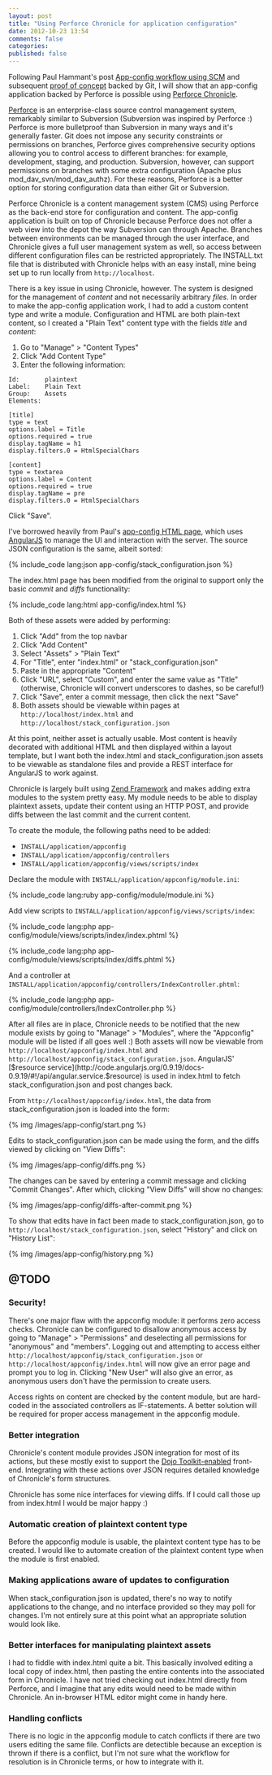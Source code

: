 ```yaml
---
layout: post
title: "Using Perforce Chronicle for application configuration"
date: 2012-10-23 13:54
comments: false
categories:
published: false
---
```


Following Paul Hammant's post [App-config workflow using SCM](http://paulhammant.com/2012/07/10/app-config-workflow-using-scm/) and subsequent [proof of concept](http://paulhammant.com/2012/08/14/app-config-using-git-and-angular/) backed by Git, I will show that an app-config application backed by Perforce is possible using [Perforce Chronicle](http://www.perforce.com/products/chronicle).

[Perforce](http://en.wikipedia.org/wiki/Perforce) is an enterprise-class source control management system, remarkably similar to Subversion (Subversion was inspired by Perforce :) Perforce is more bulletproof than Subversion in many ways and it's generally faster. Git does not impose any security constraints or permissions on branches, Perforce gives comprehensive security options allowing you to control access to different branches: for example, development, staging, and production. Subversion, however, can support permissions on branches with some extra configuration (Apache plus mod_dav_svn/mod_dav_authz). For these reasons, Perforce is a better option for storing configuration data than either Git or Subversion.

Perforce Chronicle is a content management system (CMS) using Perforce as the back-end store for configuration and content. The app-config application is built on top of Chronicle because Perforce does not offer a web view into the depot the way Subversion can through Apache. Branches between environments can be managed through the user interface, and Chronicle gives a full user management system as well, so access between different configuration files can be restricted appropriately. The INSTALL.txt file that is distributed with Chronicle helps with an easy install, mine being set up to run locally from `http://localhost`.

There is a key issue in using Chronicle, however. The system is designed for the management of _content_ and not necessarily arbitrary _files_. In order to make the app-config application work, I had to add a custom content type and write a module. Configuration and HTML are both plain-text content, so I created a "Plain Text" content type with the fields _title_ and _content_:

1. Go to "Manage" > "Content Types"
1. Click "Add Content Type"
1. Enter the following information:

```
Id:       plaintext
Label:    Plain Text
Group:    Assets
Elements:

[title]
type = text
options.label = Title
options.required = true
display.tagName = h1
display.filters.0 = HtmlSpecialChars

[content]
type = textarea
options.label = Content
options.required = true
display.tagName = pre
display.filters.0 = HtmlSpecialChars
```

Click "Save".

I've borrowed heavily from Paul's [app-config HTML page](https://github.com/paul-hammant/app-config-app/blob/master/index.html), which uses [AngularJS](http://angularjs.org/) to manage the UI and interaction with the server. The source JSON configuration is the same, albeit sorted:

{% include_code lang:json app-config/stack_configuration.json %}

The index.html page has been modified from the original to support only the basic _commit_ and _diffs_ functionality:

{% include_code lang:html app-config/index.html %}

Both of these assets were added by performing:

1. Click "Add" from the top navbar
1. Click "Add Content"
1. Select "Assets" > "Plain Text"
1. For "Title", enter "index.html" or "stack_configuration.json"
1. Paste in the appropriate "Content"
1. Click "URL", select "Custom", and enter the same value as "Title" (otherwise, Chronicle will convert underscores to dashes, so be careful!)
1. Click "Save", enter a commit message, then click the next "Save"
1. Both assets should be viewable within pages at `http://localhost/index.html` and `http://localhost/stack_configuration.json`

At this point, neither asset is actually usable. Most content is heavily decorated with additional HTML and then displayed within a layout template, but I want both the index.html and stack_configuration.json assets to be viewable as standalone files and provide a REST interface for AngularJS to work against.

Chronicle is largely built using [Zend Framework](http://framework.zend.com/manual/1.12/en/manual.html) and makes adding extra modules to the system pretty easy. My module needs to be able to display plaintext assets, update their content using an HTTP POST, and provide diffs between the last commit and the current content.

To create the module, the following paths need to be added:

* `INSTALL/application/appconfig`
* `INSTALL/application/appconfig/controllers`
* `INSTALL/application/appconfig/views/scripts/index`

Declare the module with `INSTALL/application/appconfig/module.ini`:

{% include_code lang:ruby app-config/module/module.ini %}

Add view scripts to `INSTALL/application/appconfig/views/scripts/index`:

{% include_code lang:php app-config/module/views/scripts/index/index.phtml %}

{% include_code lang:php app-config/module/views/scripts/index/diffs.phtml %}

And a controller at `INSTALL/application/appconfig/controllers/IndexController.phtml`:

{% include_code lang:php app-config/module/controllers/IndexController.php %}

After all files are in place, Chronicle needs to be notified that the new module exists by going to "Manage" > "Modules", where the "Appconfig" module will be listed if all goes well :) Both assets will now be viewable from `http://localhost/appconfig/index.html` and `http://localhost/appconfig/stack_configuration.json`. AngularJS' [$resource service](http://code.angularjs.org/0.9.19/docs-0.9.19/#!/api/angular.service.$resource) is used in index.html to fetch stack_configuration.json and post changes back.

From `http://localhost/appconfig/index.html`, the data from stack_configuration.json is loaded into the form:

{% img /images/app-config/start.png %}

Edits to stack_configuration.json can be made using the form, and the diffs viewed by clicking on "View Diffs":

{% img /images/app-config/diffs.png %}

The changes can be saved by entering a commit message and clicking "Commit Changes". After which, clicking "View Diffs" will show no changes:

{% img /images/app-config/diffs-after-commit.png %}

To show that edits have in fact been made to stack_configuration.json, go to `http://localhost/stack_configuration.json`, select "History" and click on "History List":

{% img /images/app-config/history.png %}

## @TODO

### Security!

There's one major flaw with the appconfig module: it performs zero access checks. Chronicle can be configured to disallow anonymous access by going to "Manage" > "Permissions" and deselecting all permissions for "anonymous" and "members". Logging out and attempting to access either `http://localhost/appconfig/stack_configuration.json` or `http://localhost/appconfig/index.html` will now give an error page and prompt you to log in. Clicking "New User" will also give an error, as anonymous users don't have the permission to create users.

Access rights on content are checked by the content module, but are hard-coded in the associated controllers as IF-statements. A better solution will be required for proper access management in the appconfig module.

### Better integration

Chronicle's content module provides JSON integration for most of its actions, but these mostly exist to support the [Dojo Toolkit-enabled](http://dojotoolkit.org/) front-end. Integrating with these actions over JSON requires detailed knowledge of Chronicle's form structures.

Chronicle has some nice interfaces for viewing diffs. If I could call those up from index.html I would be major happy :)

### Automatic creation of plaintext content type

Before the appconfig module is usable, the plaintext content type has to be created. I would like to automate creation of the plaintext content type when the module is first enabled.

### Making applications aware of updates to configuration

When stack_configuration.json is updated, there's no way to notify applications to the change, and no interface provided so they may poll for changes. I'm not entirely sure at this point what an appropriate solution would look like.

### Better interfaces for manipulating plaintext assets

I had to fiddle with index.html quite a bit. This basically involved editing a local copy of index.html, then pasting the entire contents into the associated form in Chronicle. I have not tried checking out index.html directly from Perforce, and I imagine that any edits would need to be made within Chronicle. An in-browser HTML editor might come in handy here.

### Handling conflicts

There is no logic in the appconfig module to catch conflicts if there are two users editing the same file. Conflicts are detectible because an exception is thrown if there is a conflict, but I'm not sure what the workflow for resolution is in Chronicle terms, or how to integrate with it.
